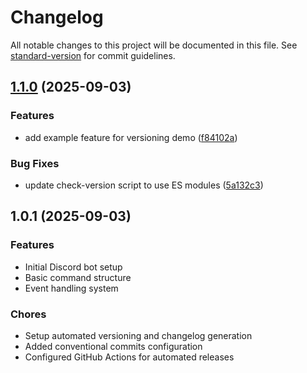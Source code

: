 # Changelog

All notable changes to this project will be documented in this file. See [standard-version](https://github.com/conventional-changelog/standard-version) for commit guidelines.

## [1.1.0](https://github.com/your-username/discord-bot/compare/v1.0.1...v1.1.0) (2025-09-03)

### Features

- add example feature for versioning demo ([f84102a](https://github.com/your-username/discord-bot/commit/f84102a))

### Bug Fixes

- update check-version script to use ES modules ([5a132c3](https://github.com/your-username/discord-bot/commit/5a132c3))

## 1.0.1 (2025-09-03)

### Features

- Initial Discord bot setup
- Basic command structure
- Event handling system

### Chores

- Setup automated versioning and changelog generation
- Added conventional commits configuration
- Configured GitHub Actions for automated releases

